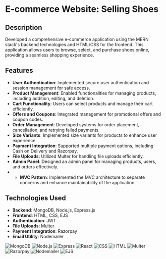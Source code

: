 # E-commerce Website: Selling Shoes

## Description
Developed a comprehensive e-commerce application using the MERN stack's backend technologies and HTML/CSS for the frontend. This application allows users to browse, select, and purchase shoes online, providing a seamless shopping experience.

## Features
- **User Authentication**: Implemented secure user authentication and session management for safe access.
- **Product Management**: Enabled functionalities for managing products, including addition, editing, and deletion.
- **Cart Functionality**: Users can select products and manage their cart efficiently.
- **Offers and Coupons**: Integrated management for promotional offers and coupon codes.
- **Order Management**: Developed systems for order placement, cancellation, and retrying failed payments.
- **Size Variants**: Implemented size variants for products to enhance user experience.
- **Payment Integration**: Supported multiple payment options, including Cash on Delivery and Razorpay.
- **File Uploads**: Utilized Multer for handling file uploads efficiently.
- **Admin Panel**: Designed an admin panel for managing products, users, and orders effectively.
- - **MVC Pattern**: Implemented the MVC architecture to separate concerns and enhance maintainability of the application.

## Technologies Used
- **Backend**: MongoDB, Node.js, Express.js
- **Frontend**: HTML, CSS, EJS
- **Authentication**: JWT
- **File Uploads**: Multer
- **Payment Integration**: Razorpay
- **Email Utility**: Nodemailer

![MongoDB](https://img.shields.io/badge/MongoDB-4.4-green) 
![Node.js](https://img.shields.io/badge/Node.js-14.x-brightgreen)
![Express](https://img.shields.io/badge/Express-4.x-blue)
![React](https://img.shields.io/badge/React-17.x-blue)
![CSS](https://img.shields.io/badge/CSS-3-blue)
![HTML](https://img.shields.io/badge/HTML-5-orange)
![Multer](https://img.shields.io/badge/Multer-1.4.2-yellowgreen)
![Razorpay](https://img.shields.io/badge/Razorpay-Payment_Gateway-blue)
![Nodemailer](https://img.shields.io/badge/Nodemailer-Email_Utility-blue)
![EJS](https://img.shields.io/badge/EJS-Templating_Language-blue)
